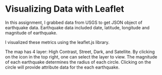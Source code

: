 # Visualizing Data with Leaflet

In this assignment, I grabbed data from USGS to get JSON object of earthquake data.
Earthquake data included date, latitude, longitude and magnitude of earthquake.

I visualized these metrics using the leaflet.js library.

The map has 4 layer: High Contrast, Street, Dark, and Satellite. By clicking on the icon in the top right, one can select the layer to view.
The magnitude of each earthquake determines the radius of each circle. Clicking on the circle will provide attribute data for the each earthquake.
